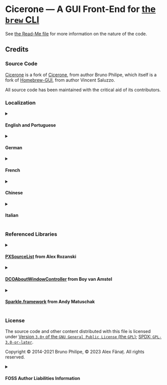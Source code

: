 # Cicerone — A GUI Front-End for [the `brew` CLI](https://brew.sh)

See [the Read-Me file](ReadMe.MD) for more information on the nature of the code.

## Credits

### Source Code

[Cicerone](https://github.com/TheFanatr/Cicerone) is a fork of [Cicerone](https://github.com/brunophilipe/Cicerone), from author Bruno Philipe, which itself is a fork of [Homebrew-GUI](https://github.com/vincentsaluzzo/Homebrew-GUI), from author Vincent Saluzzo.

All source code has been maintained with the critical aid of its contributors.

### Localization

<details>

<summary>

#### English and Portuguese

</summary>

  - [Bruno Philipe](https://github.com/brunophilipe)

</details>

<details>

<summary>

#### German

</summary>

  - [Johannes Mitlmeier](https://github.com/jojomi) 
  - David Mair Spiess [[GitHub/davidspiess](https://github.com/davidspiess)]

</details>

<details>

<summary>

#### French

</summary>

  - Baptiste Fontaine [[GitHub/bfontaine](https://github.com/bfontaine)]
  - Jean-Étienne [[GitHub/jeanetienne](https://github.com/jeanetienne)]
  - Eric Devolder [[GitHub/keldonin](https://github.com/keldonin)]

</details>

<details>

<summary>

#### Chinese

</summary>

  - coderyi [[GitHub/coderyi](https://github.com/coderyi)]

</details>

<details>

<summary>

#### Italian

</summary>

  - Fabrizio [[GitHub.com/thefabbulus](https://github.com/thefabbulus)] 

</details>

### Referenced Libraries

<details>

<summary>

#### [PXSourceList](https://github.com/brunophilipe/PXSourceList) from Alex Rozanski

</summary>

  - Copyright © 2009-14, Alex Rozanski.
  - Copyright © 2014-2021, Bruno Philipe.
  
  All rights reserved.

</details>

<details>

<summary>

#### [DCOAboutWindowController](https://github.com/DangerCove/DCOAboutWindow) from Boy van Amstel

</summary>

  - Copyright © 2014, Danger Cove.
  
  All rights reserved.

</details>

<details>

<summary>

#### [Sparkle.framework](https://sparkle-project.org) from Andy Matuschak

</summary>

  - Copyright © 2006-2013, Andy Matuschak.
  - Copyright © 2009-2013, Elgato Systems GmbH.
  - Copyright © 2011-2014, Kornel Lesiński.
  - Copyright © 2015-2017, Mayur Pawashe.
  - Copyright © 2014, C.W. Betts.
  - Copyright © 2014, Petroules Corporation.
  - Copyright © 2014, Big Nerd Ranch.
  
  All rights reserved.

</details>

### License

The source code and other content distributed with this file is licensed under [Version `3.0+` of the `GNU General Public License` (the `GPL`)](https://www.gnu.org/licenses/gpl-3.0-standalone.html); [SPDX: `GPL-3.0-or-later`](https://spdx.org/licenses/GPL-3.0-or-later.html).

Copyright © 2014-2021 Bruno Philipe, © 2023 Alex Fânaț. All rights reserved.

<details>

<summary>

#### FOSS Author Liabilities Information

</summary>

This program is free software: you can redistribute it and/or modify it under the terms of the GNU General Public License as published by the Free Software Foundation, either version 3 of the License, or (at your option) any later version.

This program is distributed in the hope that it will be useful, but WITHOUT ANY WARRANTY; without even the implied warranty of MERCHANTABILITY or FITNESS FOR A PARTICULAR PURPOSE. See the GNU General Public License for more details.

You should have received a copy of the GNU General Public License along with this program. If not, see <[http://www.gnu.org/licenses/](https://www.gnu.org/licenses/gpl-3.0-standalone.html)>.

</details>
